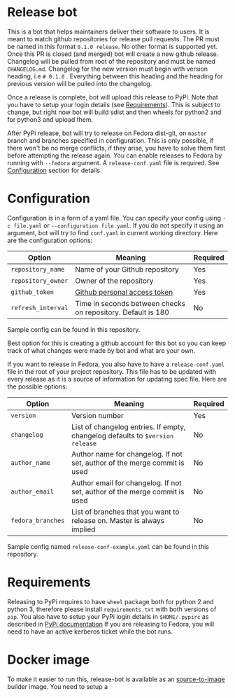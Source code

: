 Release bot
============
This is a bot that helps maintainers deliver their software to users. It is meant to watch github repositories for 
release pull requests. The PR must be named in this format `0.1.0 release`. No other format is supported yet. Once 
this PR is closed (and merged) bot will create a new github release. Changelog will be pulled from root of the 
repository and must be named `CHANGELOG.md`. Changelog for the new version must begin with version heading, i.e `# 0.1.0`
. Everything between this heading and the heading for previous version will be pulled into the changelog. 

Once a release is complete, bot will upload this release to PyPi. Note that you have to setup your login details (see [Requirements](#requirements)). This is subject 
to change, but right now bot will build sdist and then wheels for python2 and for python3 and upload them.

After PyPi release, bot will try to release on Fedora dist-git, on `master` branch and branches specified in configuration. 
This is only possible, if there won't be no merge conflicts, if they arise, you have to solve them first  before attempting the release again.
You can enable releases to Fedora by running with `--fedora` argument. 
A `release-conf.yaml` file is required. See [Configuration](#configuration) section for details.

# Configuration
Configuration is in a form of a yaml file. You can specify your config using `-c file.yaml` or `--configuration file.yaml`. If you do not specify it using an argument, bot will try to find `conf.yaml` in current working directory.
Here are the configuration options:

| Option        | Meaning       | Required      |
|------------- |-------------|-------------| 
| `repository_name`     | Name of your Github repository  | Yes |
| `repository_owner`    | Owner of the repository    	  | Yes |
| `github_token`		| [Github personal access token](https://help.github.com/articles/creating-a-personal-access-token-for-the-command-line/)   | Yes |
| `refresh_interval`	| Time in seconds between checks on repository. Default is 180 | No |

Sample config can be found in this repository.

Best option for this is creating a github account for this bot so you can keep track of what changes were made by bot and what are your own.

If you want to release in Fedora, you also have to have a `release-conf.yaml` file in the root of your project repository. 
This file has to be updated with every release as it is a source of information for updating spec file.
Here are the possible options:

| Option        | Meaning       | Required      |
|---------------|---------------|---------------| 
| `version`     | Version number | Yes |
| `changelog`   | List of changelog entries. If empty, changelog defaults to `$version release` | No |
| `author_name`	| Author name for changelog. If not set, author of the merge commit is used	    | No |
| `author_email`| Author email for changelog. If not set, author of the merge commit is used	| No |
| `fedora_branches`     | List of branches that you want to release on. Master is always implied | No |  

Sample config named `release-conf-example.yaml` can be found in this repository.

# Requirements
Releasing to PyPi requires to have `wheel` package both for python 2 and python 3, therefore please install `requirements.txt` with both versions of `pip`.
You also have to setup your PyPi login details in `$HOME/.pypirc` as described in [PyPi documentation](https://packaging.python.org/tutorials/distributing-packages/#create-an-account)
If you are releasing to Fedora, you will need to have an active kerberos ticket while the bot runs.

# Docker image
To make it easier to run this, release-bot is available as an [source-to-image](https://github.com/openshift/source-to-image) builder image. You need to setup a
